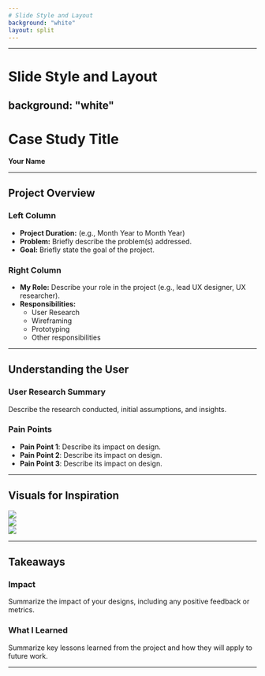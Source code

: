 ```yaml
---
# Slide Style and Layout
background: "white"
layout: split
---
```

---
# Slide Style and Layout
background: "white"
---

# Case Study Title  
**Your Name**

---

## Project Overview

<split even>

### Left Column
- **Project Duration:** (e.g., Month Year to Month Year)
- **Problem:** Briefly describe the problem(s) addressed.
- **Goal:** Briefly state the goal of the project.

### Right Column
- **My Role:** Describe your role in the project (e.g., lead UX designer, UX researcher).
- **Responsibilities:**
  - User Research
  - Wireframing
  - Prototyping
  - Other responsibilities

</split>

---

## Understanding the User

<split even>

### User Research Summary
Describe the research conducted, initial assumptions, and insights.

### Pain Points
- **Pain Point 1**: Describe its impact on design.
- **Pain Point 2**: Describe its impact on design.
- **Pain Point 3**: Describe its impact on design.

</split>

---

## Visuals for Inspiration

<split even>

![](https://picsum.photos/id/1005/250/250)  
![](https://picsum.photos/id/1010/250/250)  
![](https://picsum.photos/id/1025/250/250)

</split>

---

## Takeaways

<split even>

### Impact
Summarize the impact of your designs, including any positive feedback or metrics.

### What I Learned
Summarize key lessons learned from the project and how they will apply to future work.

</split>

---

